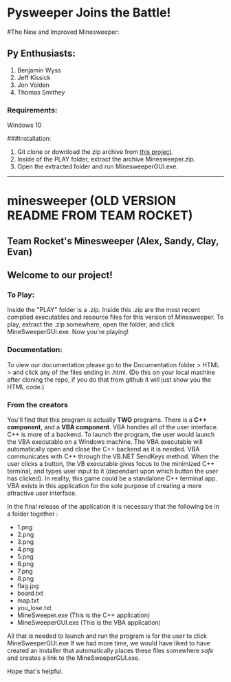 # Pysweeper Joins the Battle! 
#The New and Improved Minesweeper:

## Py Enthusiasts:

1. Benjamin Wyss
2. Jeff Kissick
3. Jon Volden
4. Thomas Smithey

### Requirements:
Windows 10

###Installation:
1. Git clone or download the zip archive from [this project](https://github.com/pysweeper/minesweeper.git).
2. Inside of the PLAY folder, extract the archive Minesweeper.zip.
3. Open the extracted folder and run MinesweeperGUI.exe.

----

# minesweeper (OLD VERSION README FROM TEAM ROCKET)
## Team Rocket's Minesweeper (Alex, Sandy, Clay, Evan)

## Welcome to our project! 

### To Play:
Inside the "PLAY" folder is a .zip. Inside this .zip are the most recent compiled executables and resource files for
this version of Minesweeper. To play, extract the .zip somewhere, open the folder, and click MineSweeperGUI.exe.
Now you're playing!

### Documentation:
To view our documentation please go to the Documentation folder > HTML > and click any of the files ending in .html.
(Do this on your local machine after cloning the repo, if you do that from github it will just show you the
HTML code.)

### From the creators
You'll find that this program is actually **TWO** programs. There is a **C++ component**, and a **VBA component**.
VBA handles all of the user interface. C++ is more of a backend. To launch the program, the user would launch the
VBA executable on a Windows machine. The VBA executable will automatically open and close the C++ backend as it is needed.
VBA communicates with C++ through the VB.NET SendKeys method. When the user clicks a button, the VB executable gives focus to the
minimized C++ terminal, and types user input to it (dependant upon which button the user has clicked). In reality, this game could be a
standalone C++ terminal app. VBA exists in this application for the sole purpose of creating a more attractive user interface. 

In the final release of the application it is necessary that the following be in a folder together :
* 1.png
* 2.png
* 3.png
* 4.png
* 5.png
* 6.png
* 7.png
* 8.png
* flag.jpg
* board.txt
* map.txt
* you_lose.txt
* MineSweeper.exe (This is the C++ application)
* MineSweeperGUI.exe (This is the VBA application)

All that is needed to launch and run the program is for the user to click MineSweeperGUI.exe
If we had more time, we would have liked to have created an installer that automatically places these files somewhere *safe* and
creates a link to the MineSweeperGUI.exe.

Hope that's helpful.
